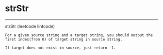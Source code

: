 # strStr
***
strStr (leetcode lintcode)

```
For a given source string and a target string, you should output the first index(from 0) of target string in source string.

If target does not exist in source, just return -1.
```